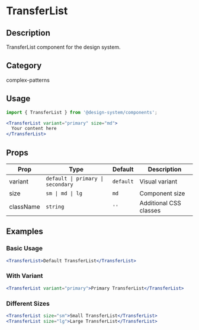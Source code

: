 # TransferList

## Description
TransferList component for the design system.

## Category
complex-patterns

## Usage

```jsx
import { TransferList } from '@design-system/components';

<TransferList variant="primary" size="md">
  Your content here
</TransferList>
```

## Props

| Prop | Type | Default | Description |
|------|------|---------|-------------|
| variant | `default \| primary \| secondary` | `default` | Visual variant |
| size | `sm \| md \| lg` | `md` | Component size |
| className | `string` | `''` | Additional CSS classes |

## Examples

### Basic Usage
```jsx
<TransferList>Default TransferList</TransferList>
```

### With Variant
```jsx
<TransferList variant="primary">Primary TransferList</TransferList>
```

### Different Sizes
```jsx
<TransferList size="sm">Small TransferList</TransferList>
<TransferList size="lg">Large TransferList</TransferList>
```
